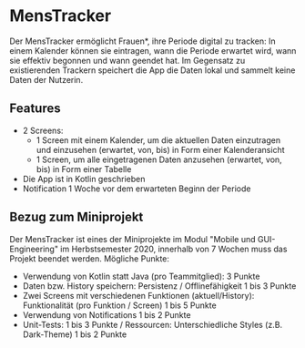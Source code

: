 # MensTracker
Der MensTracker ermöglicht Frauen*, ihre Periode digital zu tracken: In einem Kalender können sie eintragen, wann die Periode erwartet wird, wann sie effektiv begonnen und wann geendet hat. Im Gegensatz zu existierenden Trackern speichert die App die Daten lokal und sammelt keine Daten der Nutzerin.

## Features
* 2 Screens:
  * 1 Screen mit einem Kalender, um die aktuellen Daten einzutragen und einzusehen (erwartet, von, bis) in Form einer Kalenderansicht
  * 1 Screen, um alle eingetragenen Daten anzusehen (erwartet, von, bis) in Form einer Tabelle
* Die App ist in Kotlin geschrieben
* Notification 1 Woche vor dem erwarteten Beginn der Periode

## Bezug zum Miniprojekt
Der MensTracker ist eines der Miniprojekte im Modul "Mobile und GUI-Engineering" im Herbstsemester 2020, innerhalb von 7 Wochen muss das Projekt beendet werden.
Mögliche Punkte:

* Verwendung von Kotlin statt Java (pro Teammitglied): 3 Punkte
* Daten bzw. History speichern: Persistenz / Offlinefähigkeit 1 bis 3 Punkte
* Zwei Screens mit verschiedenen Funktionen (aktuell/History): Funktionalität (pro Funktion / Screen) 1 bis 5 Punkte
* Verwendung von Notifications 1 bis 2 Punkte
* Unit-Tests: 1 bis 3 Punkte / Ressourcen: Unterschiedliche Styles (z.B. Dark-Theme) 1 bis 2 Punkte
